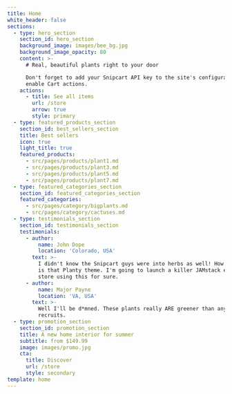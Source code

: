 ```yaml
---
title: Home
white_header: false
sections:
  - type: hero_section
    section_id: hero_section
    background_image: images/bee_bg.jpg
    background_image_opacity: 80
    content: >-
      # Real, beautiful plants right to your door

      Don't forget to add your Snipcart API key to the site's configuration to
      enable Cart actions.
    actions:
      - title: See all items
        url: /store
        arrow: true
        style: primary
  - type: featured_products_section
    section_id: best_sellers_section
    title: Best sellers
    icon: true
    light_title: true
    featured_products:
      - src/pages/products/plant1.md
      - src/pages/products/plant3.md
      - src/pages/products/plant5.md
      - src/pages/products/plant7.md
  - type: featured_categories_section
    section_id: featured_categories_section
    featured_categories:
      - src/pages/category/bigplants.md
      - src/pages/category/cactuses.md
  - type: testimonials_section
    section_id: testimonials_section
    testimonials:
      - author:
          name: John Dope
          location: 'Colorado, USA'
        text: >-
          I didn't know the Snipcart guys were into herbs as well! How beautiful
          is that Planty theme. I'm going to launch a killer JAMstack e-commerce
          store using this for sure.
      - author:
          name: Major Payne
          location: 'VA, USA'
        text: >-
          Well I'll be d*mned. These plants really ARE greener than any of my
          recruits.
  - type: promotion_section
    section_id: promotion_section
    title: A new home interior for summer
    subtitle: from $149.99
    image: images/promo.jpg
    cta:
      title: Discover
      url: /store
      style: secondary
template: home
---
```

